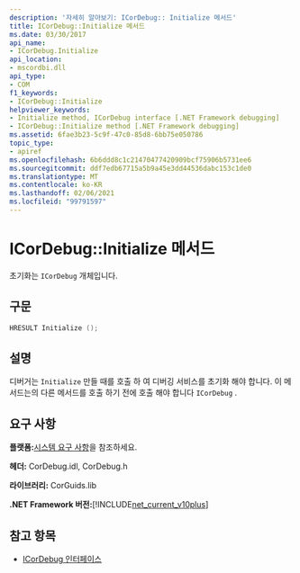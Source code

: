 ```yaml
---
description: '자세히 알아보기: ICorDebug:: Initialize 메서드'
title: ICorDebug::Initialize 메서드
ms.date: 03/30/2017
api_name:
- ICorDebug.Initialize
api_location:
- mscordbi.dll
api_type:
- COM
f1_keywords:
- ICorDebug::Initialize
helpviewer_keywords:
- Initialize method, ICorDebug interface [.NET Framework debugging]
- ICorDebug::Initialize method [.NET Framework debugging]
ms.assetid: 6fae3b23-5c9f-47c0-85d8-6bb75e050786
topic_type:
- apiref
ms.openlocfilehash: 6b6ddd8c1c21470477420909bcf75906b5731ee6
ms.sourcegitcommit: ddf7edb67715a5b9a45e3dd44536dabc153c1de0
ms.translationtype: MT
ms.contentlocale: ko-KR
ms.lasthandoff: 02/06/2021
ms.locfileid: "99791597"
---
```

# <a name="icordebuginitialize-method"></a>ICorDebug::Initialize 메서드

초기화는 `ICorDebug` 개체입니다.  
  
## <a name="syntax"></a>구문  
  
```cpp  
HRESULT Initialize ();  
```  
  
## <a name="remarks"></a>설명  

 디버거는 `Initialize` 만들 때를 호출 하 여 디버깅 서비스를 초기화 해야 합니다. 이 메서드는의 다른 메서드를 호출 하기 전에 호출 해야 합니다 `ICorDebug` .  
  
## <a name="requirements"></a>요구 사항  

 **플랫폼:**[시스템 요구 사항](../../get-started/system-requirements.md)을 참조하세요.  
  
 **헤더:** CorDebug.idl, CorDebug.h  
  
 **라이브러리:** CorGuids.lib  
  
 **.NET Framework 버전:**[!INCLUDE[net_current_v10plus](../../../../includes/net-current-v10plus-md.md)]  
  
## <a name="see-also"></a>참고 항목

- [ICorDebug 인터페이스](icordebug-interface.md)
